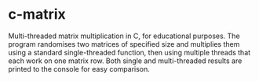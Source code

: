 # c-matrix
Multi-threaded matrix multiplication in C, for educational purposes.
The program randomises two matrices of specified size and multiplies them using a standard single-threaded function, then using multiple threads that each work on one matrix row. Both single and multi-threaded results are printed to the console for easy comparison.
